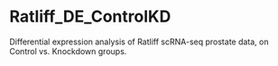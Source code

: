 # Ratliff_DE_ControlKD
Differential expression analysis of Ratliff scRNA-seq prostate data, on Control vs. Knockdown groups.
